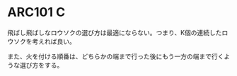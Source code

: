 # ARC101 C
飛ばし飛ばしなロウソクの選び方は最適にならない。つまり、K個の連続したロウソクを考えれば良い。

また、火を付ける順番は、どちらかの端まで行った後にもう一方の端まで行くような選び方をする。

